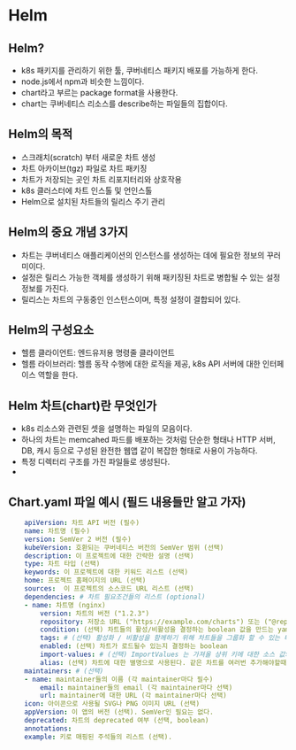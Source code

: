 # Helm

## Helm?
- k8s 패키지를 관리하기 위한 툴, 쿠버네티스 패키지 배포를 가능하게 한다.
- node.js에서 npm과 비슷한 느낌이다.
- chart라고 부르는 package format을 사용한다.
- chart는 쿠버네티스 리소스를 describe하는 파일들의 집합이다.

## Helm의 목적
- 스크래치(scratch) 부터 새로운 차트 생성
- 차트 아카이브(tgz) 파일로 차트 패키징
- 차트가 저장되는 곳인 차트 리포지터리와 상호작용
- k8s 클러스터에 차트 인스톨 및 언인스톨
- Helm으로 설치된 차트들의 릴리스 주기 관리

## Helm의 중요 개념 3가지
- 차트는 쿠버네티스 애플리케이션의 인스턴스를 생성하는 데에 필요한 정보의 꾸러미이다.
- 설정은 릴리스 가능한 객체를 생성하기 위해 패키징된 차트로 병합될 수 있는 설정 정보를 가진다.
- 릴리스는 차트의 구동중인 인스턴스이며, 특정 설정이 결합되어 있다.

## Helm의 구성요소
- 헬름 클라이언트: 엔드유저용 명령줄 클라이언트
- 헬름 라이브러리: 헬름 동작 수행에 대한 로직을 제공, k8s API 서버에 대한 인터페이스 역할을 한다.

## Helm 차트(chart)란 무엇인가
- k8s 리소스와 관련된 셋을 설명하는 파일의 모음이다.
- 하나의 차트는 memcahed 파드를 배포하는 것처럼 단순한 형태나 HTTP 서버, DB, 캐시 등으로 구성된 완전한 웹앱 같이 복잡한 형태로 사용이 가능하다.
- 특정 디렉터리 구조를 가진 파일들로 생성된다.
- 
## Chart.yaml 파일 예시 (필드 내용들만 알고 가자)

```yaml
    apiVersion: 차트 API 버전 (필수)
    name: 차트명 (필수)
    version: SemVer 2 버전 (필수)
    kubeVersion: 호환되는 쿠버네티스 버전의 SemVer 범위 (선택)
    description: 이 프로젝트에 대한 간략한 설명 (선택)
    type: 차트 타입 (선택)
    keywords: 이 프로젝트에 대한 키워드 리스트 (선택)
    home: 프로젝트 홈페이지의 URL (선택)
    sources:  이 프로젝트의 소스코드 URL 리스트 (선택)
    dependencies: # 차트 필요조건들의 리스트 (optional)
    - name: 차트명 (nginx)
        version: 차트의 버전 ("1.2.3")
        repository: 저장소 URL ("https://example.com/charts") 또는 ("@repo-name")
        condition: (선택) 차트들의 활성/비활성을 결정하는 boolean 값을 만드는 yaml 경로 (예시: subchart1.enabled)
        tags: # (선택) 활성화 / 비활성을 함께하기 위해 차트들을 그룹화 할 수 있는 태그들
        enabled: (선택) 차트가 로드될수 있는지 결정하는 boolean
        import-values: # (선택) ImportValues 는 가져올 상위 키에 대한 소스 값의 맵핑을 보유한다. 각 항목은 문자열이거나 하위 / 상위 하위 목록 항목 쌍일 수 있다.
        alias: (선택) 차트에 대한 별명으로 사용된다. 같은 차트를 여러번 추가해야할때 유용하다.
    maintainers: # (선택)
    - name: maintainer들의 이름 (각 maintainer마다 필수)
        email: maintainer들의 email (각 maintainer마다 선택)
        url: maintainer에 대한 URL (각 maintainer마다 선택)
    icon: 아이콘으로 사용될 SVG나 PNG 이미지 URL (선택)
    appVersion: 이 앱의 버전 (선택). SemVer인 필요는 없다.
    deprecated: 차트의 deprecated 여부 (선택, boolean)
    annotations:
    example: 키로 매핑된 주석들의 리스트 (선택).
```
